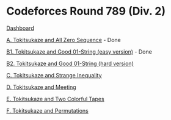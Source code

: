 # Codeforces Round 789 (Div. 2)

[Dashboard](https://codeforces.com/contest/1678)

[A. Tokitsukaze and All Zero Sequence](https://codeforces.com/contest/1678/problem/A) - Done

[B1. Tokitsukaze and Good 01-String (easy version)](https://codeforces.com/contest/1678/problem/B1) - Done

[B2. Tokitsukaze and Good 01-String (hard version)](https://codeforces.com/contest/1678/problem/B2)

[C. Tokitsukaze and Strange Inequality](https://codeforces.com/contest/1678/problem/C)

[D. Tokitsukaze and Meeting](https://codeforces.com/contest/1678/problem/D)

[E. Tokitsukaze and Two Colorful Tapes](https://codeforces.com/contest/1678/problem/E)

[F. Tokitsukaze and Permutations](https://codeforces.com/contest/1678/problem/F)
